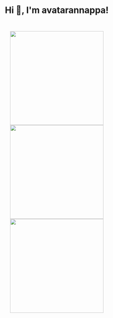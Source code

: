 <h1 align="center">Hi 👋, I'm avatarannappa!</h1>
<br>

<p align = "center">
  <img src = "https://github-readme-streak-stats.herokuapp.com?user=avatarannappa&theme=dark&hide_border=true" width = 300>
  <img src = "https://github-readme-stats.vercel.app/api/top-langs/?username=avatarannappa&theme=bear" width = 300>
  <img src = "https://github-readme-stats.vercel.app/api?username=avatarannappa&show_icons=true&theme=bear" width = 300>
</p>
